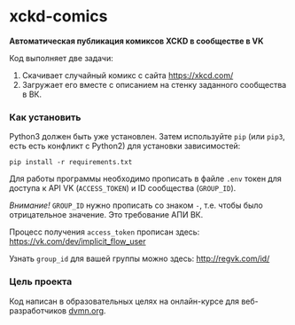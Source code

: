 # xckd-comics
__Автоматическая публикация комиксов XCKD в сообществе в VK__

Код выполняет две задачи:
1) Скачивает случайный комикс с сайта https://xkcd.com/
2) Загружает его вместе с описанием на стенку заданного сообщества в ВК.

### Как установить

Python3 должен быть уже установлен. 
Затем используйте `pip` (или `pip3`, есть есть конфликт с Python2) для установки зависимостей:
```
pip install -r requirements.txt
```

Для работы программы необходимо прописать в файле `.env` токен для доступа к API VK (`ACCESS_TOKEN`) и ID сообщества (`GROUP_ID`).

*Внимание!* `GROUP_ID` нужно прописать со знаком `-`, т.е. чтобы было отрицательное значение. Это требование АПИ ВК.

Процесс получения `access_token` прописан здесь: https://vk.com/dev/implicit_flow_user

Узнать `group_id` для вашей группы можно здесь: http://regvk.com/id/


 
### Цель проекта

Код написан в образовательных целях на онлайн-курсе для веб-разработчиков [dvmn.org](https://dvmn.org/).
